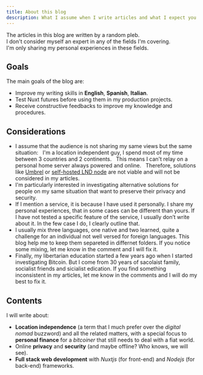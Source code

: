 ```yaml
---
title: About this blog
description: What I assume when I write articles and what I expect you assume when you read and eventually comment.
---
```

The articles in this blog are written by a random pleb.  
I don't consider myself an expert in any of the fields I'm covering.  
I'm only sharing my personal experiences in these fields.  
## Goals 
The main goals of the blog are:
- Improve my writing skills in **English**, **Spanish**, **Italian**.
- Test Nuxt futures before using them in my production projects.
- Receive constructive feedbacks to improve my knowledge and procedures.
## Considerations
- I assume that the audience is not sharing my same views but the same situation:  
I'm a location independent guy, I spend most of my time between 3 countries and 2 continents.  
This means I can't relay on a personal home server always powered and online.  
Therefore, solutions like [Umbrel](https://umbrel.com/) or [self-hosted LND node](https://github.com/lightningnetwork/lnd) are not viable and will not be considered in my articles.  
- I'm particularly interested in investigating alternative solutions for people on my same situation that want to preserve their privacy and security.  
- If I mention a service, it is because I have used it personally. I share my personal experiences, that in some cases can be different than yours. If I have not tested a specific feature of the service, I usually don’t write about it. In the few case I do, I clearly outline that.   
- I usually mix three languages, one native and two learned, quite a challenge for an individual not well versed for foreign languages. This blog help me to keep them separeted in differnet folders. If you notice some mixing, let me know in the comment and I will fix it.
- Finally, my libertarian education started a few years ago when I started investigating Bitcoin. But I come from 30 years of sacolaist family, socialist friends and sicialist edication. If you find something inconsistent in my articles, let me know in the comments and I will do my best to fix it.
## Contents
I will write about:
- **Location independence** (a term that I much prefer over the *digital nomad* buzzword) and all the related matters, with a special focus to **personal finance** for a *bitcoiner* that still needs to deal with a fiat world.
- Online **privacy** and **security** (and maybe offline? Who knows, we will see).
- **Full stack web development** with *Nuxtjs* (for front-end) and *Nodejs* (for back-end) frameworks.